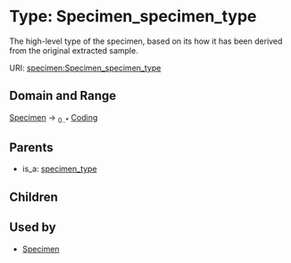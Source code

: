 
# Type: Specimen_specimen_type


The high-level type of the specimen, based on its how it has been derived from the original extracted sample.

URI: [specimen:Specimen_specimen_type](https://ccdh.org/specimen/Specimen_specimen_type)


## Domain and Range

[Specimen](Specimen.md) ->  <sub>0..*</sub> [Coding](Coding.md)

## Parents

 *  is_a: [specimen_type](specimen_type.md)

## Children


## Used by

 * [Specimen](Specimen.md)
